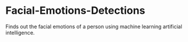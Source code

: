 # Facial-Emotions-Detections
Finds out the facial emotions of a person using machine learning artificial intelligence.
